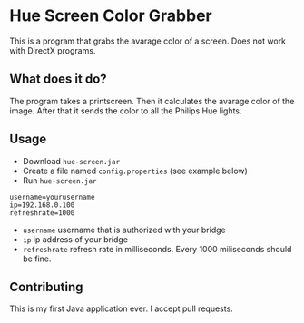 # Hue Screen Color Grabber
This is a program that grabs the avarage color of a screen. Does not work with DirectX programs.

## What does it do?
The program takes a printscreen. Then it calculates the avarage color of the image. After that it sends the color to all the Philips Hue lights. 

## Usage
* Download `hue-screen.jar`
* Create a file named `config.properties` (see example below)
* Run `hue-screen.jar`

```
username=yourusername
ip=192.168.0.100
refreshrate=1000
```

* `username` username that is authorized with your bridge
* `ip` ip address of your bridge
* `refreshrate` refresh rate in milliseconds. Every 1000 miliseconds should be fine.

## Contributing
This is my first Java application ever. I accept pull requests.